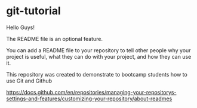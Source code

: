 # git-tutorial


Hello Guys! 

The README file is an optional feature.

You can add a README file to your repository to tell other people why your project is useful, what they can do with your project, and how they can use it.

This repository was created to demonstrate to bootcamp students how to use Git and Github

https://docs.github.com/en/repositories/managing-your-repositorys-settings-and-features/customizing-your-repository/about-readmes
